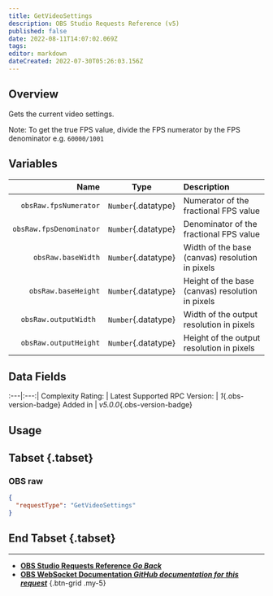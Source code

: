 ```yaml
---
title: GetVideoSettings
description: OBS Studio Requests Reference (v5)
published: false
date: 2022-08-11T14:07:02.069Z
tags: 
editor: markdown
dateCreated: 2022-07-30T05:26:03.156Z
---
```


## Overview
Gets the current video settings.

Note: To get the true FPS value, divide the FPS numerator by the FPS denominator e.g. `60000/1001`

## Variables
Name | Type | Description | 
----:|:---------:|:------------|
`obsRaw.fpsNumerator` | `Number`{.datatype} | Numerator of the fractional FPS value
`obsRaw.fpsDenominator` | `Number`{.datatype} | Denominator of the fractional FPS value
`obsRaw.baseWidth` | `Number`{.datatype} | Width of the base (canvas) resolution in pixels
`obsRaw.baseHeight` | `Number`{.datatype} | Height of the base (canvas) resolution in pixels
`obsRaw.outputWidth	` | `Number`{.datatype} | Width of the output resolution in pixels
`obsRaw.outputHeight` | `Number`{.datatype} | Height of the output resolution in pixels

## Data Fields
:---|:---:|
Complexity Rating: | <span class="stars stars--2"></span>
Latest Supported RPC Version: | *1*{.obs-version-badge}
Added in | *v5.0.0*{.obs-version-badge}

## Usage
## Tabset {.tabset}
### OBS raw
```json
{
  "requestType": "GetVideoSettings"
}
```
## End Tabset {.tabset}

---

- [<i class="mdi mdi-chevron-left"></i>**OBS Studio Requests Reference *Go Back***](/en/Broadcasters/OBS/Requests)
- [<i class="mdi mdi-github"></i> **OBS WebSocket Documentation *GitHub documentation for this request***](https://github.com/obsproject/obs-websocket/blob/master/docs/generated/protocol.md#getvideosettings)
{.btn-grid .my-5}